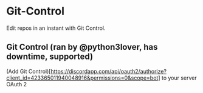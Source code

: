 # Git-Control
Edit repos in an instant with Git Control.

## Git Control (ran by @python3lover, has downtime, supported)
(Add Git Control)[https://discordapp.com/api/oauth2/authorize?client_id=423365011940048916&permissions=0&scope=bot] to your server OAuth 2
